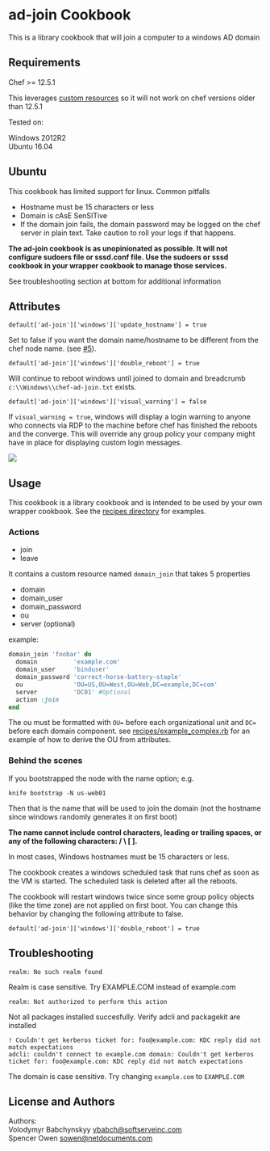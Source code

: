 ad-join Cookbook
============================

This is a library cookbook that will join a  computer to a windows AD domain

## Requirements

Chef >= 12.5.1  

This leverages [custom resources](https://docs.chef.io/custom_resources.html) so it will not work on chef versions older than 12.5.1

Tested on:

Windows 2012R2  
Ubuntu 16.04

## Ubuntu 

This cookbook has limited support for linux. Common pitfalls

- Hostname must be 15 characters or less
- Domain is cAsE SenSITive
- If the domain join fails, the domain password may be logged on the chef server in plain text. Take caution to roll your logs if that happens.

**The ad-join cookbook is as unopinionated as possible. It will not configure sudoers file or sssd.conf file. Use the sudoers or sssd cookbook in your wrapper cookbook to manage those services.**

See troubleshooting section at bottom for additional information

## Attributes

    default['ad-join']['windows']['update_hostname'] = true
    
Set to false if you want the domain name/hostname to be different from the chef node name. (see [#5](https://github.com/NetDocuments/ad-join-cookbook/issues/5)).

    default['ad-join']['windows']['double_reboot'] = true

Will continue to reboot windows until joined to domain and breadcrumb `c:\\Windows\\chef-ad-join.txt` exists. 

    default['ad-join']['windows']['visual_warning'] = false

If `visual_warning = true`, windows will display a login warning to anyone who connects via RDP to the machine before chef has finished the reboots and the converge. This will override any group policy your company might have in place for displaying custom login messages. 

![](http://cl.ly/3l1I1n3X0q1G/Screenshot%202016-01-21%2012.49.45.png)

## Usage

This cookbook is a library cookbook and is intended to be used by your own wrapper cookbook. See the [recipes directory](./recipes) for examples. 

### Actions

- join
- leave

It contains a custom resource named `domain_join` that takes 5 properties

- domain
- domain_user
- domain_password
- ou
- server (optional)

example:  

```ruby
domain_join 'foobar' do
  domain          'example.com'
  domain_user     'binduser'
  domain_password 'correct-horse-battery-staple'
  ou              'OU=US,OU=West,OU=Web,DC=example,DC=com'
  server          'DC01' #Optional
  action :join
end
```

The ou must be formatted with `OU=` before each organizational unit and `DC=` before each domain component. see [recipes/example_complex.rb](./recipes/example_complex.rb) for an example of how to derive the OU from attributes. 


### Behind the scenes

If you bootstrapped the node with the name option; e.g.

    knife bootstrap -N us-web01
    
Then that is the name that will be used to join the domain (not the hostname since windows randomly generates it on first boot)

**The name cannot include control characters, leading or trailing spaces, or any of the following characters: / \\ [ ].**

In most cases, Windows hostnames must be 15 characters or less. 

The cookbook creates a windows scheduled task that runs chef as soon as the VM is started. The scheduled task is deleted after all the reboots. 

The cookbook will restart windows twice since some group policy objects (like the time zone) are not applied on first boot. You can change this behavior by changing the following attribute to false. 

    default['ad-join']['windows']['double_reboot'] = true  


## Troubleshooting

```
realm: No such realm found
```
Realm is case sensitive. Try EXAMPLE.COM instead of example.com

```
realm: Not authorized to perform this action
````

Not all packages installed succesfully. Verify adcli and packagekit are installed

```
! Couldn't get kerberos ticket for: foo@example.com: KDC reply did not match expectations
adcli: couldn't connect to example.com domain: Couldn't get kerberos ticket for: foo@example.com: KDC reply did not match expectations
```

The domain is case sensitive. Try changing `example.com` to `EXAMPLE.COM`


License and Authors
-------------------
Authors:  
Volodymyr Babchynskyy vbabch@softserveinc.com  
Spencer Owen sowen@netdocuments.com  
